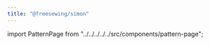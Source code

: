```yaml
---
title: "@freesewing/simon"
---
```


import PatternPage from "../../../../../src/components/pattern-page";

<PatternPage pattern="simon" />
